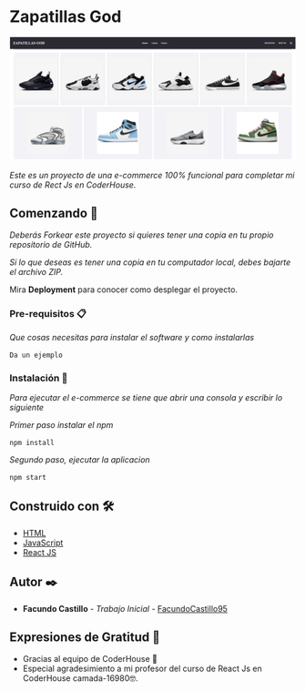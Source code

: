 # Zapatillas God


![Project's Screenshot](/ZapatillasGod.png)

_Este es un proyecto de una e-commerce 100% funcional para completar mi curso de Rect Js en CoderHouse._

## Comenzando 🚀


_Deberás Forkear este proyecto si quieres tener una copia en tu propio repositorio de GitHub._

_Si lo que deseas es tener una copia en tu computador local, debes bajarte el archivo ZIP._

Mira **Deployment** para conocer como desplegar el proyecto.


### Pre-requisitos 📋

_Que cosas necesitas para instalar el software y como instalarlas_

```
Da un ejemplo
```

### Instalación 🔧

_Para ejecutar el e-commerce se tiene que abrir una consola y escribir lo siguiente_

_Primer paso instalar el npm_

```
npm install
```

_Segundo paso, ejecutar la aplicacion_

```
npm start
```

## Construido con 🛠️


* [HTML](https://developer.mozilla.org/es/docs/Web/HTML) 
* [JavaScript](https://developer.mozilla.org/es/docs/Web/JavaScript)
* [React JS](https://es.reactjs.org/)


## Autor ✒️


* **Facundo Castillo** - *Trabajo Inicial* - [FacundoCastillo95](https://github.com/FacundoCastillo95)

## Expresiones de Gratitud 🎁

* Gracias al equipo de CoderHouse 📢
* Especial agradesimiento a mi profesor del curso de React Js en CoderHouse camada-16980🤓.

